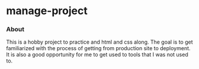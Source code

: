 # manage-project

### About
This is a hobby project to practice and html and css along. The goal is to get familiarized with the process of getting from production site to deployment. It is also a good opportunity for me to get used to tools that I was not used to.
